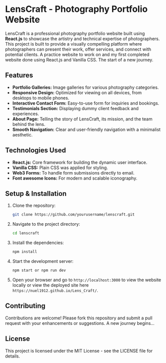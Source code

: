 # LensCraft - Photography Portfolio Website
LensCraft is a professional photography portfolio website built using **React.js** to showcase the artistry and technical expertise of photographers. This project is built to provide a visually compelling platform where photographers can present their work, offer services, and connect with potential clients. A practice website to work on and my first completed website done using React.js and Vanilla CSS. The start of a new journey.

## Features

- **Portfolio Galleries:** Image galleries for various photography categories.
- **Responsive Design:** Optimized for viewing on all devices, from desktops to mobile phones.
- **Interactive Contact Form:** Easy-to-use form for inquiries and bookings.
- **Testimonials Section:** Displaying dummy client feedback and experiences.
- **About Page:** Telling the story of LensCraft, its mission, and the team behind the lens.
- **Smooth Navigation:** Clear and user-friendly navigation with a minimalist aesthetic.

## Technologies Used

- **React.js:** Core framework for building the dynamic user interface.
- **Vanilla CSS:** Plain CSS was applied for styling.
- **Web3 Forms:** To handle form submissions directly to email.
- **Font awesome Icons:** For modern and scalable iconography.

## Setup & Installation

1. Clone the repository:
   ```bash
   git clone https://github.com/yourusername/lenscraft.git
   ```
2. Navigate to the project directory:
   ```bash
   cd lenscraft
   ```
3. Install the dependencies:
   ```bash
   npm install
   ```
4. Start the development server:
   ```bash
   npm start or npm run dev
   ```
5. Open your browser and go to `http://localhost:3000` to view the website locally or view the deployed site here `https://nuel1912.github.io/Lens_Craft/`.

## Contributing

Contributions are welcome! Please fork this repository and submit a pull request with your enhancements or suggestions. A new journey begins...

## License

This project is licensed under the MIT License - see the LICENSE file for details.